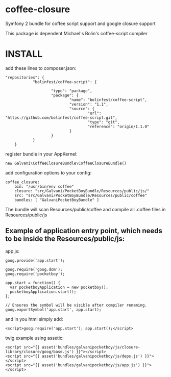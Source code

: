 coffee-closure
==============

Symfony 2 bundle for coffee script support and google closure support

This package is dependent Michael's Bolin's coffee-script compiler


INSTALL
=======

add these lines to composer.json:


	"repositories": {
                "bolinfest/coffee-script": {

                        "type": "package",
                        "package": {
                                "name": "bolinfest/coffee-script",
                                "version": "1.1",
                                "source": {
                                        "url": "https://github.com/bolinfest/coffee-script.git",
                                        "type": "git",
                                        "reference": "origin/1.1.0"
                                }
                        }
                }
        }


register bundle in your AppKernel:

	new Galvani\CoffeeClosureBundle\CoffeeClosureBundle()

add configuration options to your config:

	coffee_closure:
		bin: "/usr/bin/env coffee"
		closure: "src/Galvani/PocketBoyBundle/Resources/public/js/"
		src: "src/Galvani/PocketBoyBundle/Resources/public/coffee"
		bundles: [ "GalvaniPocketBoyBundle" ]


The bundle will scan Resources/public/coffee and compile all .coffee files in Resources/public/js


Example of application entry point, which needs to be inside the Resources/public/js:
-------------------------------------------------------------------------------------

app.js:

	goog.provide('app.start');

	goog.require('goog.dom');
	goog.require('pocketboy');

	app.start = function() {
	  var pocketboyApplication = new pocketboy();
	  pocketboyApplication.start();
	};

	// Ensures the symbol will be visible after compiler renaming.
	goog.exportSymbol('app.start', app.start);



and in you html simply add:

	<script>goog.require('app.start'); app.start();</script>


twig example using assetic:

	<script src="{{ asset('bundles/galvanipocketboy/js/closure-library/closure/goog/base.js') }}"></script>
	<script src="{{ asset('bundles/galvanipocketboy/js/deps.js') }}"></script>
	<script src="{{ asset('bundles/galvanipocketboy/js/app.js') }}"></script>


